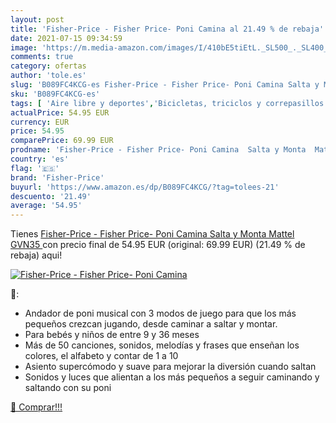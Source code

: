 ```yaml
---
layout: post
title: 'Fisher-Price - Fisher Price- Poni Camina al 21.49 % de rebaja'
date: 2021-07-15 09:34:59
image: 'https://m.media-amazon.com/images/I/410bE5tiEtL._SL500_._SL400_.jpg'
comments: true
category: ofertas
author: 'tole.es'
slug: 'B089FC4KCG-es Fisher-Price - Fisher Price- Poni Camina Salta y Monta...'
sku: 'B089FC4KCG-es'
tags: [ 'Aire libre y deportes','Bicicletas, triciclos y correpasillos','Juguetes','Juguetes y juegos','fisher-price','mattel', ]
actualPrice: 54.95 EUR
currency: EUR
price: 54.95
comparePrice: 69.99 EUR
prodname: 'Fisher-Price - Fisher Price- Poni Camina  Salta y Monta  Mattel GVN35 '
country: 'es'
flag: '🇪🇸'
brand: 'Fisher-Price'
buyurl: 'https://www.amazon.es/dp/B089FC4KCG/?tag=tolees-21'
descuento: '21.49'
average: '54.95'
---
```


Tienes [Fisher-Price - Fisher Price- Poni Camina  Salta y Monta  Mattel GVN35 ](https://www.amazon.es/dp/B089FC4KCG/?tag=tolees-21) con precio final de  54.95 EUR (original: 69.99 EUR) (21.49 %  de rebaja) aqui!

[![Fisher-Price - Fisher Price- Poni Camina](https://m.media-amazon.com/images/I/410bE5tiEtL._SL500_._SL400_.jpg)](https://www.amazon.es/dp/B089FC4KCG/?tag=tolees-21)

🔎:

- Andador de poni musical con 3 modos de juego para que los más pequeños crezcan jugando, desde caminar a saltar y montar.
- Para bebés y niños de entre 9 y 36 meses
- Más de 50 canciones, sonidos, melodías y frases que enseñan los colores, el alfabeto y contar de 1 a 10
- Asiento supercómodo y suave para mejorar la diversión cuando saltan
- Sonidos y luces que alientan a los más pequeños a seguir caminando y saltando con su poni

[🛒 Comprar!!!](https://www.amazon.es/dp/B089FC4KCG/?tag=tolees-21)
